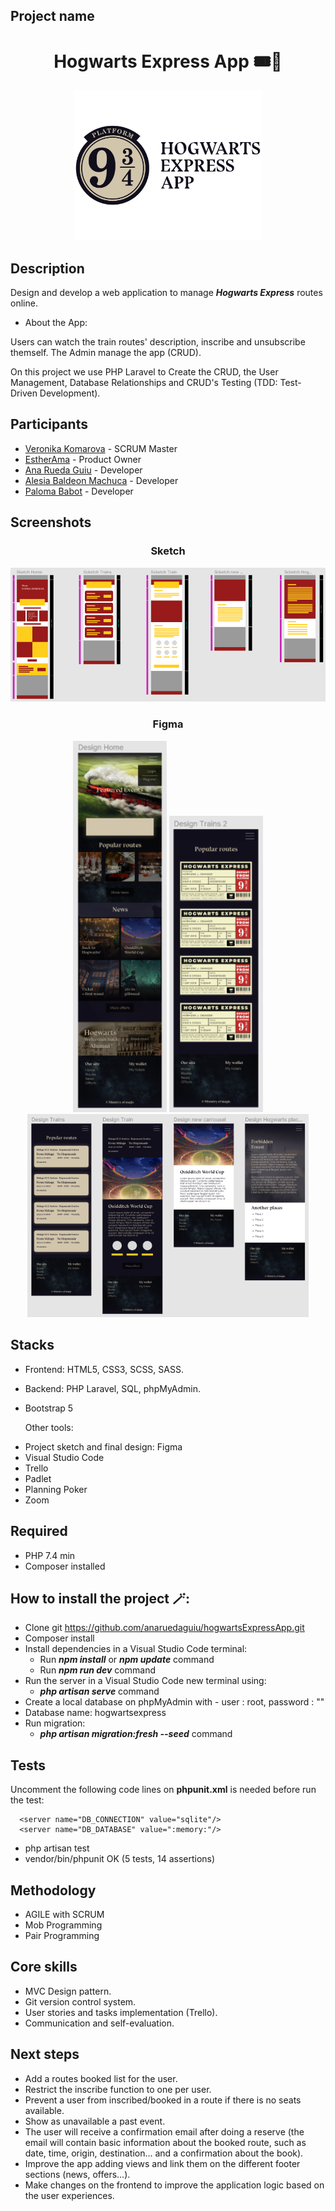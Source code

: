 ## Project name <h1 align="center">Hogwarts Express App 🎟️🚂</h1>

<div align="center"> 
  <img src="hogwartsExpress/public/images/darkLogo.png" width="300">
</div>

## Description
Design and develop a web application to manage ***Hogwarts Express*** routes online.

- About the App:
    
Users can watch the train routes' description, inscribe and unsubscribe themself. The Admin manage the app (CRUD).

On this project we use PHP Laravel to Create the CRUD, the User Management, Database Relationships and CRUD's Testing (TDD: Test-Driven Development).

## Participants
- [Veronika Komarova](https://github.com/VeronikaKoma) - SCRUM Master
- [EstherAma](https://github.com/EstherAma) - Product Owner
- [Ana Rueda Guiu](https://github.com/anaruedaguiu) - Developer
- [Alesia Baldeon Machuca](https://github.com/AlesiaCoder) - Developer
- [Paloma Babot](https://github.com/Uxoa) - Developer

## Screenshots
<h3 align="center">Sketch</h3>
<p align="center"> 
<img src="hogwartsExpress/public/images/sketchScreenshotFigma.png" width="700px">
</p>
 
<h3 align="center">Figma</h3>
<div align="center">
  <div class="d-flex flex-nowrap">
    <img src="hogwartsExpress/public/images/homViewScreenshotFigma.png" width="150">
    <img src="hogwartsExpress/public/images/cardsScreenshotFigma.png" width="150">
    <img src="hogwartsExpress/public/images/otherViewsScreenshotFigma.png" width="450">
  </div>
</div>

## Stacks 
* Frontend: HTML5, CSS3, SCSS, SASS.
* Backend: PHP Laravel, SQL, phpMyAdmin.
* Bootstrap 5

    Other tools:
    
- Project sketch and final design: Figma
- Visual Studio Code
- Trello
- Padlet
- Planning Poker
- Zoom

## Required 
* PHP 7.4 min
* Composer installed

## How to install the project 🪄: 
* Clone git https://github.com/anaruedaguiu/hogwartsExpressApp.git
* Composer install
* Install dependencies in a Visual Studio Code terminal:
  - Run ***npm install*** or ***npm update*** command
  - Run ***npm run dev*** command
* Run the server in a Visual Studio Code new terminal using:
  - ***php artisan serve*** command
* Create a local database on phpMyAdmin with - user : root, password : ""
* Database name: hogwartsexpress
* Run migration:
  - ***php artisan migration:fresh --seed*** command

## Tests
Uncomment the following code lines on **phpunit.xml** is needed before run the test:

      <server name="DB_CONNECTION" value="sqlite"/>
      <server name="DB_DATABASE" value=":memory:"/>

* php artisan test
* vendor/bin/phpunit OK (5 tests, 14 assertions)

## Methodology 
- AGILE with SCRUM
- Mob Programming
- Pair Programming

## Core skills
* MVC Design pattern.
* Git version control system.
* User stories and tasks implementation (Trello).
* Communication and self-evaluation.

## Next steps 
- Add a routes booked list for the user. 
- Restrict the inscribe function to one per user.
- Prevent a user from inscribed/booked in a route if there is no seats available.
- Show as unavailable a past event. 
- The user will receive a confirmation email after doing a reserve (the email will contain basic information about the booked route, such as date, time, origin, destination... and a confirmation about the book). 
- Improve the app adding views and link them on the different footer sections (news, offers...).
- Make changes on the frontend to improve the application logic based on the user experiences.
